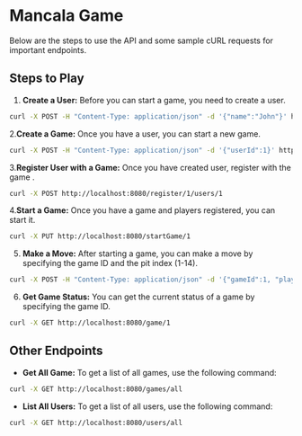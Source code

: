
# Mancala Game 

 Below are the steps to use the API and some sample cURL requests for important endpoints.

## Steps to Play

1. **Create a User:** Before you can start a game, you need to create a user.

```bash
curl -X POST -H "Content-Type: application/json" -d '{"name":"John"}' http://localhost:8080/users/createUser
```
2.**Create a Game:** Once you have a user, you can start a new game.

```bash
curl -X POST -H "Content-Type: application/json" -d '{"userId":1}' http://localhost:8080/games/createGame
```

3.**Register User with a  Game:** Once you have created user, register with the game .

```bash
curl -X POST http://localhost:8080/register/1/users/1
```

4.**Start a Game:** Once you have a game and players registered, you can start it.

```bash
curl -X PUT http://localhost:8080/startGame/1
```


5. **Make a Move:** After starting a game, you can make a move by specifying the game ID and the pit index (1-14).

```bash
curl -X POST -H "Content-Type: application/json" -d '{"gameId":1, "playerId":1, "position":1}' http://localhost:8080/game/makeMove
```

6. **Get Game Status:** You can get the current status of a game by specifying the game ID.

```bash
curl -X GET http://localhost:8080/game/1
```

## Other Endpoints

- **Get All Game:** To get a list of all games, use the following command:

```bash
curl -X GET http://localhost:8080/games/all
```

- **List All Users:** To get a list of all users, use the following command:

```bash
curl -X GET http://localhost:8080/users/all
```
